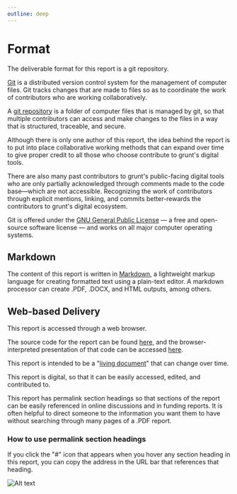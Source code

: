 ```yaml
---
outline: deep
---
```

# Format

The deliverable format for this report is a git repository. 

[Git](https://git-scm.com/) is a distributed version control system for the management of computer files. Git tracks changes that are made to files so as to coordinate the work of contributors who are working collaboratively. 

A [git repository](https://www.gitkraken.com/learn/git/tutorials/what-is-a-git-repository) is a folder of computer files that is managed by git, so that multiple contributors can access and make changes to the files in a way that is structured, traceable, and secure.

Although there is only one author of this report, the idea behind the report is to put into place collaborative working methods that can expand over time to give proper credit to all those who choose contribute to grunt's digital tools.

There are also many past contributors to grunt's public-facing digital tools who are only partially acknowledged through comments made to the code base—which are not accessible. Recognizing the work of contributors through explicit mentions, linking, and commits better-rewards the contributors to grunt's digital ecosystem.

Git is offered under the [GNU General Public License](https://en.wikipedia.org/wiki/GNU_General_Public_License) — a free and open-source software license — and works on all major computer operating systems.

## Markdown

The content of this report is written in [Markdown](https://en.wikipedia.org/wiki/Markdown), a lightweight markup language for creating formatted text using a plain-text editor. A markdown processor can create .PDF, .DOCX, and  HTML outputs, among others.

## Web-based Delivery

This report is accessed through a web browser. 

The source code for the report can be found [here](https://github.com/grunt-gallery/grunt-digital-audit), and the browser-interpreted presentation of that code can be accessed [here](https://digital-audit.grunt.ca).

This report is intended to be a "[living document](https://en.wikipedia.org/wiki/Living_document)" that can change over time.

This report is digital, so that it can be easily accessed, edited, and contributed to.

This report has permalink section headings so that sections of the report can be easily referenced in online discussions and in funding reports. It is often helpful to direct someone to the information you want them to have without searching through many pages of a .PDF report.

### How to use permalink section headings
If you click the "#" icon that appears when you hover any section heading in this report, you can copy the address in the URL bar that references that heading.

![Alt text](/digital_response.gif "Example of making a permalink from heading content")


